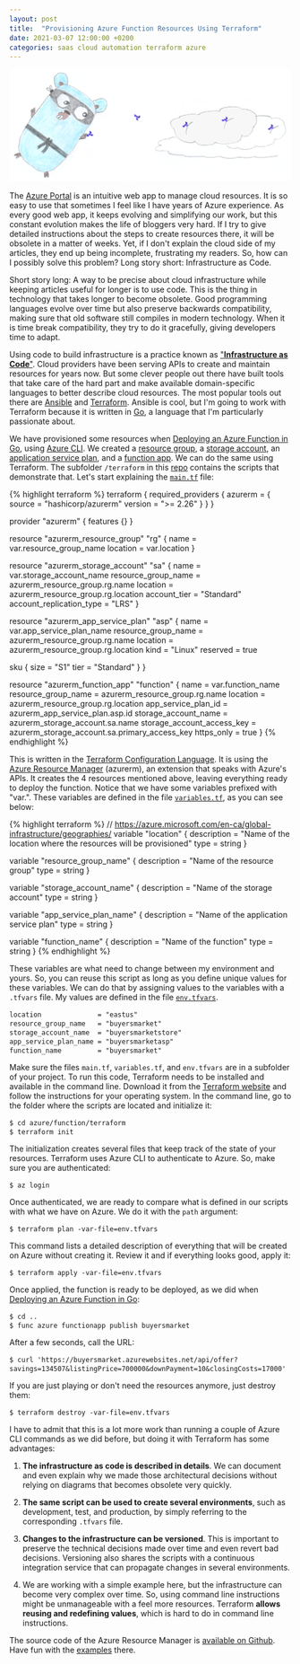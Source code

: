 ```yaml
---
layout: post
title:  "Provisioning Azure Function Resources Using Terraform"
date: 2021-03-07 12:00:00 +0200
categories: saas cloud automation terraform azure
---
```


![Facade](/images/posts/terraform-azure-function.png)

The [Azure Portal](https://portal.azure.com) is an intuitive web app to manage cloud resources. It is so easy to use that sometimes I feel like I have years of Azure experience. As every good web app, it keeps evolving and simplifying our work, but this constant evolution makes the life of bloggers very hard. If I try to give detailed instructions about the steps to create resources there, it will be obsolete in a matter of weeks. Yet, if I don't explain the cloud side of my articles, they end up being incomplete, frustrating my readers. So, how can I possibly solve this problem? Long story short: Infrastructure as Code.

<!-- more -->

Short story long: A way to be precise about cloud infrastructure while keeping articles useful for longer is to use code. This is the thing in technology that takes longer to become obsolete. Good programming languages evolve over time but also preserve backwards compatibility, making sure that old software still compiles in modern technology. When it is time break compatibility, they try to do it gracefully, giving developers time to adapt. 

Using code to build infrastructure is a practice known as ["**Infrastructure as Code**"](https://docs.microsoft.com/en-us/azure/devops/learn/what-is-infrastructure-as-code). Cloud providers have been serving APIs to create and maintain resources for years now. But some clever people out there have built tools that take care of the hard part and make available domain-specific languages to better describe cloud resources. The most popular tools out there are [Ansible](https://www.ansible.com) and [Terraform](https://www.terraform.io). Ansible is cool, but I'm going to work with Terraform because it is written in [Go](https://golang.org), a language that I'm particularly passionate about.

We have provisioned some resources when [Deploying an Azure Function in Go](/2021/01/azure-function-golang-2.html), using [Azure CLI](https://docs.microsoft.com/en-us/cli/azure/). We created a [resource group](https://docs.microsoft.com/en-us/azure/azure-resource-manager/management/manage-resource-groups-portal#what-is-a-resource-group), a [storage account](https://docs.microsoft.com/en-us/azure/storage/), an [application service plan](https://docs.microsoft.com/en-us/azure/app-service/overview-hosting-plans), and a [function app](https://docs.microsoft.com/en-us/azure/azure-functions/). We can do the same using Terraform. The subfolder `/terraform` in this [repo](https://github.com/htmfilho/blog-examples/tree/main/azure/function) contains the scripts that demonstrate that. Let's start explaining the [`main.tf`](https://github.com/htmfilho/blog-examples/blob/main/azure/function/terraform/main.tf) file:

{% highlight terraform %}
terraform {
  required_providers {
    azurerm = {
      source  = "hashicorp/azurerm"
      version = ">= 2.26"
    }
  }
}

provider "azurerm" {
  features {}
}

resource "azurerm_resource_group" "rg" {
  name     = var.resource_group_name
  location = var.location
}

resource "azurerm_storage_account" "sa" {
  name                     = var.storage_account_name
  resource_group_name      = azurerm_resource_group.rg.name
  location                 = azurerm_resource_group.rg.location
  account_tier             = "Standard"
  account_replication_type = "LRS"
}

resource "azurerm_app_service_plan" "asp" {
  name                = var.app_service_plan_name
  resource_group_name = azurerm_resource_group.rg.name
  location            = azurerm_resource_group.rg.location
  kind                = "Linux"
  reserved            = true

  sku {
    size = "S1"
    tier = "Standard"
  }
}

resource "azurerm_function_app" "function" {
  name                       = var.function_name
  resource_group_name        = azurerm_resource_group.rg.name
  location                   = azurerm_resource_group.rg.location
  app_service_plan_id        = azurerm_app_service_plan.asp.id
  storage_account_name       = azurerm_storage_account.sa.name
  storage_account_access_key = azurerm_storage_account.sa.primary_access_key
  https_only                 = true
}
{% endhighlight %}

This is written in the [Terraform Configuration Language](https://www.terraform.io/docs/language/index.html). It is using the [Azure Resource Manager](https://registry.terraform.io/providers/hashicorp/azurerm/latest/docs) (azurerm), an extension that speaks with Azure's APIs. It creates the 4 resources mentioned above, leaving everything ready to deploy the function. Notice that we have some variables prefixed with "var.". These variables are defined in the file [`variables.tf`](https://github.com/htmfilho/blog-examples/blob/main/azure/function/terraform/variables.tf), as you can see below:

{% highlight terraform %}
//  https://azure.microsoft.com/en-ca/global-infrastructure/geographies/
variable "location" {
  description = "Name of the location where the resources will be provisioned"
  type = string
}

variable "resource_group_name" {
  description = "Name of the resource group"
  type = string
}

variable "storage_account_name" {
  description = "Name of the storage account"
  type = string
}

variable "app_service_plan_name" {
  description = "Name of the application service plan"
  type = string
}

variable "function_name" {
  description = "Name of the function"
  type = string
}
{% endhighlight %}

These variables are what need to change between my environment and yours. So, you can reuse this script as long as you define unique values for these variables. We can do that by assigning values to the variables with a `.tfvars` file. My values are defined in the file [`env.tfvars`](https://github.com/htmfilho/blog-examples/blob/main/azure/function/terraform/env.tfvars).

```
location              = "eastus"
resource_group_name   = "buyersmarket"
storage_account_name  = "buyersmarketstore"
app_service_plan_name = "buyersmarketasp"
function_name         = "buyersmarket"
```

Make sure the files `main.tf`, `variables.tf`, and `env.tfvars` are in a subfolder of your project. To run this code, Terraform needs to be installed and available in the command line. Download it from the [Terraform website](https://www.terraform.io/downloads.html) and follow the instructions for your operating system. In the command line, go to the folder where the scripts are located and initialize it:
    
    $ cd azure/function/terraform
    $ terraform init

The initialization creates several files that keep track of the state of your resources. Terraform uses Azure CLI to authenticate to Azure. So, make sure you are authenticated:

    $ az login

Once authenticated, we are ready to compare what is defined in our scripts with what we have on Azure. We do it with the `path` argument:

    $ terraform plan -var-file=env.tfvars

This command lists a detailed description of everything that will be created on Azure without creating it. Review it and if everything looks good, apply it:

    $ terraform apply -var-file=env.tfvars

Once applied, the function is ready to be deployed, as we did when [Deploying an Azure Function in Go](/2021/01/azure-function-golang-2.html):

    $ cd ..
    $ func azure functionapp publish buyersmarket

After a few seconds, call the URL:

    $ curl 'https://buyersmarket.azurewebsites.net/api/offer?savings=134507&listingPrice=700000&downPayment=10&closingCosts=17000'

If you are just playing or don't need the resources anymore, just destroy them:

    $ terraform destroy -var-file=env.tfvars

I have to admit that this is a lot more work than running a couple of Azure CLI commands as we did before, but doing it with Terraform has some advantages:

1. **The infrastructure as code is described in details**. We can document and even explain why we made those architectural decisions without relying on diagrams that becomes obsolete very quickly.

2. **The same script can be used to create several environments**, such as development, test, and production, by simply referring to the corresponding `.tfvars` file.

3. **Changes to the infrastructure can be versioned**. This is important to preserve the technical decisions made over time and even revert bad decisions. Versioning also shares the scripts with a continuous integration service that can propagate changes in several environments.

4. We are working with a simple example here, but the infrastructure can become very complex over time. So, using command line instructions might be unmanageable with a feel more resources. Terraform **allows reusing and redefining values**, which is hard to do in command line instructions.

The source code of the Azure Resource Manager is [available on Github](https://github.com/terraform-providers/terraform-provider-azurerm). Have fun with the [examples](https://github.com/terraform-providers/terraform-provider-azurerm/tree/master/examples) there.